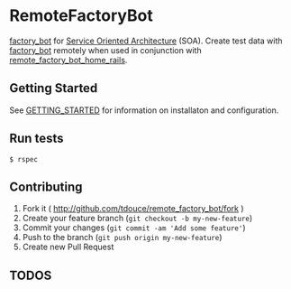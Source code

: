 # RemoteFactoryBot

[factory_bot](https://github.com/thoughtbot/factory_bot) for [Service Oriented Architecture](http://en.wikipedia.org/wiki/Service-oriented_architecture) (SOA). Create test data with [factory_bot](https://github.com/thoughtbot/factory_bot) remotely when used in conjunction with [remote_factory_bot_home_rails](https://github.com/tdouce/remote_factory_bot_home_rails).

## Getting Started

See [GETTING_STARTED](https://github.com/tdouce/remote_factory_bot/wiki/Getting-Started) for information on installaton and configuration.

## Run tests


    $ rspec


## Contributing

1. Fork it ( http://github.com/tdouce/remote_factory_bot/fork )
2. Create your feature branch (`git checkout -b my-new-feature`)
3. Commit your changes (`git commit -am 'Add some feature'`)
4. Push to the branch (`git push origin my-new-feature`)
5. Create new Pull Request

## TODOS
